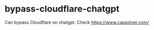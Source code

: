 # bypass-cloudflare-chatgpt
Can bypass Cloudflare on chatgpt. Check https://www.capsolver.com/ 
                                   